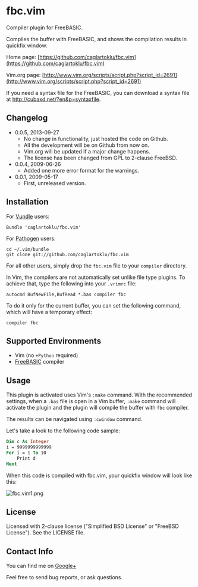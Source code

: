 # fbc.vim

Compiler plugin for FreeBASIC.

Compiles the buffer with FreeBASIC,
and shows the compilation results in quickfix window.

Home page:
[https://github.com/caglartoklu/fbc.vim](https://github.com/caglartoklu/fbc.vim)

Vim.org page:
[http://www.vim.org/scripts/script.php?script_id=2691](http://www.vim.org/scripts/script.php?script_id=2691)

If you need a syntax file for the FreeBASIC,
you can download a syntax file at http://cubaxd.net/?en&p=syntaxfile.


## Changelog

- 0.0.5, 2013-09-27
  - No change in functionality, just hosted the code on Github.
  - All the development will be on Github from now on.
  - Vim.org will be updated if a major change happens.
  - The license has been changed from GPL to 2-clause FreeBSD.
- 0.0.4, 2009-06-26
  - Added one more error format for the warnings.
- 0.0.1, 2009-05-17
  - First, unreleased version.


## Installation

For [Vundle](https://github.com/gmarik/vundle) users:

    Bundle 'caglartoklu/fbc.vim'

For [Pathogen](https://github.com/tpope/vim-pathogen) users:

    cd ~/.vim/bundle
    git clone git://github.com/caglartoklu/fbc.vim

For all other users, simply drop the `fbc.vim` file to your
`compiler` directory.

In Vim, the compilers are not automatically set unlike file type plugins.
To achieve that, type the following into your `.vrimrc` file:

    autocmd BufNewFile,BufRead *.bas compiler fbc

To do it only for the current buffer, you can set the following command,
which will have a temporary effect:

    compiler fbc


## Supported Environments
- Vim (no `+Python` required)
- [FreeBASIC](http://freebasic.net/) compiler


## Usage

This plugin is activated uses Vim's `:make` command.
With the recommended settings, when a `.bas` file is open in a Vim buffer,
`:make` command will activate the plugin and the plugin will compile
the buffer with `fbc` compiler.

The results can be navigated using `:cwindow` command.

Let's take a look to the following code sample:

```vb
Dim c As Integer
i = 9999999999999
For i = 1 To 10
    Print d
Next
```

When this code is compiled with fbc.vim,
your quickfix window will look like this:

![fbc.vim1.png](https://raw.github.com/caglartoklu/fbc.vim/media/fbc.vim1.png)

## License
Licensed with 2-clause license ("Simplified BSD License" or "FreeBSD License").
See the LICENSE file.


## Contact Info
You can find me on
[Google+](https://plus.google.com/108566243864924912767/posts)

Feel free to send bug reports, or ask questions.
